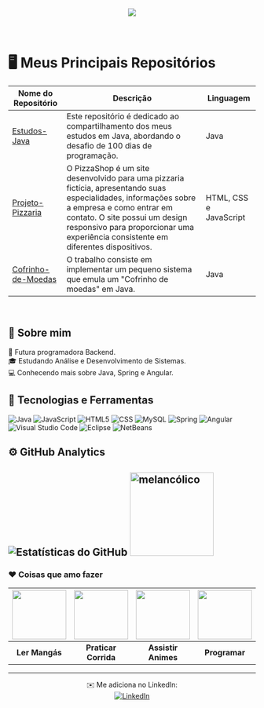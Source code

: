 <h1 align="center">
<img src="https://readme-typing-svg.herokuapp.com/?font=Righteous&size=35&center=true&vCenter=true&width=500&height=70&duration=4000&lines=Olá!+👋;+Seja+bem+vindo!+💙;" />
</h1>

</br>

# 🖥️ Meus Principais Repositórios

| Nome do Repositório | Descrição | Linguagem |
|---------------------|------------|-----------|
| [Estudos-Java](https://github.com/Kalianny20/Estudos-Java) | Este repositório é dedicado ao compartilhamento dos meus estudos em Java, abordando o desafio de 100 dias de programação.  | Java |
| [Projeto-Pizzaria](https://github.com/Kalianny20/Projeto-Pizzaria) | O PizzaShop é um site desenvolvido para uma pizzaria fictícia, apresentando suas especialidades, informações sobre a empresa e como entrar em contato. O site possui um design responsivo para proporcionar uma experiência consistente em diferentes dispositivos.| HTML, CSS e JavaScript |
| [Cofrinho-de-Moedas](https://github.com/Kalianny20/Cofrinho-de-Moedas) |O trabalho consiste em implementar um pequeno sistema que emula um "Cofrinho de moedas" em Java. | Java |

</br>

## 💙 Sobre mim

🔎 Futura programadora Backend. <br/>
🎓 Estudando Análise e Desenvolvimento de Sistemas. <br/>
💻 Conhecendo mais sobre Java, Spring e Angular. <br/>

##  🔧 Tecnologias e Ferramentas

![Java](https://img.shields.io/badge/-Java-007396?style=flat&logo=Java&logoColor=white)
![JavaScript](https://img.shields.io/badge/-JavaScript-333333?style=flat&logo=javascript)
![HTML5](https://img.shields.io/badge/-HTML5-333333?style=flat&logo=HTML5)
![CSS](https://img.shields.io/badge/-CSS-333333?style=flat&logo=CSS3&logoColor=1572B6)
![MySQL](https://img.shields.io/badge/-MySQL-333333?style=flat&logo=mysql)
![Spring](https://img.shields.io/badge/-Spring-6DB33F?style=flat&logo=Spring&logoColor=white)
![Angular](https://img.shields.io/badge/-Angular-333333?style=flat&logo=angular&logoColor=DD0031)
![Visual Studio Code](https://img.shields.io/badge/-Visual%20Studio%20Code-333333?style=flat&logo=visual-studio-code&logoColor=007ACC)
![Eclipse](https://img.shields.io/badge/-Eclipse-333333?style=flat&logo=eclipse-ide&logoColor=2C2255)
![NetBeans](https://img.shields.io/badge/-NetBeans-1B6AC6?style=flat&logo=Apache%20NetBeans%20IDE&logoColor=white)


## ⚙️ GitHub Analytics

![Estatísticas do GitHub](https://github-readme-stats.vercel.app/api?username=Kalianny20&show_icons=true&theme=midnight-purple&title_color=blue&icon_color=blue) <img height="170em" src="https://media.tenor.com/TMty1-yAfk8AAAAi/jumin-wipe.gif" alt="melancólico" style="flex: 1;">
-----

### ❤️ Coisas que amo fazer
| <img src="https://media1.tenor.com/m/09SJ12pa9SkAAAAC/berserk.gif" width="110" height="100"> | <img src="https://media.tenor.com/jLhNoR2aR6sAAAAi/peach-goma.gif" width="110" height="100"> | <img src="https://media1.tenor.com/m/mCiM7CmGGI4AAAAC/naruto.gif" width="110" height="100"> | <img src="https://media1.tenor.com/m/VpZ2Nf5gdRYAAAAC/pc-banging.gif" width="110" height="100"> | <img src="https://media1.tenor.com/m/5FmfYNNPcwQAAAAC/dance-music.gif" width="110" height="100"> |
| :---: | :---: | :---: | :---: | :---: |
| <b>Ler Mangás</b> | <b>Praticar Corrida</b> | <b>Assistir Animes</b> | <b>Programar</b> | <b>Ouvir músicas</b> |

-----

<p align="center">
  ✉️ Me adiciona no LinkedIn: </br> <a href="https://www.linkedin.com/in/kaliannymiranda" title="LinkedIn"> 
  <img src="https://img.shields.io/badge/-Linkedin-0e76a8?style=flat-square&logo=Linkedin&logoColor=white&link=https://www.linkedin.com/in/kaliannymiranda" alt="LinkedIn"/></a>
</p>
